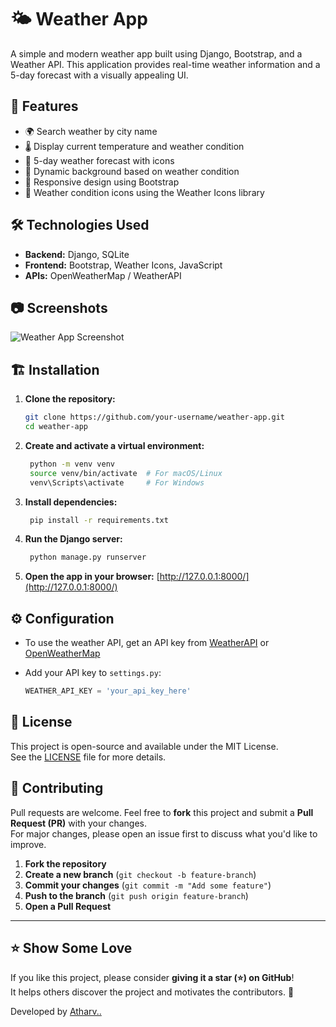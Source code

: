 # 🌤️ Weather App

A simple and modern weather app built using Django, Bootstrap, and a Weather API. This application provides real-time weather information and a 5-day forecast with a visually appealing UI.

## 🚀 Features

- 🌍 Search weather by city name
- 🌡️ Display current temperature and weather condition
- 📅 5-day weather forecast with icons
- 🎨 Dynamic background based on weather condition
- 📱 Responsive design using Bootstrap
- 🔔 Weather condition icons using the Weather Icons library

## 🛠️ Technologies Used

- **Backend:** Django, SQLite
- **Frontend:** Bootstrap, Weather Icons, JavaScript
- **APIs:** OpenWeatherMap / WeatherAPI

## 📷 Screenshots

![Weather App Screenshot](screenshots/weather-app.png)

## 🏗️ Installation

1. **Clone the repository:**
   ```sh
   git clone https://github.com/your-username/weather-app.git
   cd weather-app
   ```
2. **Create and activate a virtual environment:**
   ```sh
    python -m venv venv 
    source venv/bin/activate  # For macOS/Linux
    venv\Scripts\activate     # For Windows
   ```
3. **Install dependencies:**
   ```sh
    pip install -r requirements.txt
   ```
4. **Run the Django server:**
   ```sh
    python manage.py runserver
   ```
5. **Open the app in your browser:**
   [http://127.0.0.1:8000/](http://127.0.0.1:8000/)

## ⚙️ Configuration

- To use the weather API, get an API key from [WeatherAPI](https://www.weatherapi.com/) or [OpenWeatherMap](https://openweathermap.org/)
- Add your API key to `settings.py`:

   ```python
   WEATHER_API_KEY = 'your_api_key_here'
  ```
## 📄 License

This project is open-source and available under the MIT License.  
See the [LICENSE](LICENSE) file for more details.
## 🤝 Contributing

Pull requests are welcome. Feel free to **fork** this project and submit a **Pull Request (PR)** with your changes.  
For major changes, please open an issue first to discuss what you'd like to improve.  

1. **Fork the repository**  
2. **Create a new branch** (`git checkout -b feature-branch`)  
3. **Commit your changes** (`git commit -m "Add some feature"`)  
4. **Push to the branch** (`git push origin feature-branch`)  
5. **Open a Pull Request**  

---

## ⭐ Show Some Love

If you like this project, please consider **giving it a star (⭐) on GitHub**!  
It helps others discover the project and motivates the contributors. 🚀

Developed by [Atharv..](https://github.com/Atharv564)
